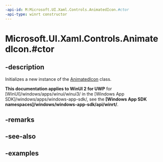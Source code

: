 ```yaml
---
-api-id: M:Microsoft.UI.Xaml.Controls.AnimatedIcon.#ctor
-api-type: winrt constructor
---
```


# Microsoft.UI.Xaml.Controls.AnimatedIcon.#ctor

<!--
public AnimatedIcon ();
-->

## -description

Initializes a new instance of the [AnimatedIcon](animatedicon.md) class.

**This documentation applies to WinUI 2 for UWP** for [WinUI]/windows/apps/winui/winui3/ in the [Windows App SDK]/windows/apps/windows-app-sdk/, see the **[Windows App SDK namespaces]/windows/windows-app-sdk/api/winrt/**.

## -remarks

## -see-also

## -examples
